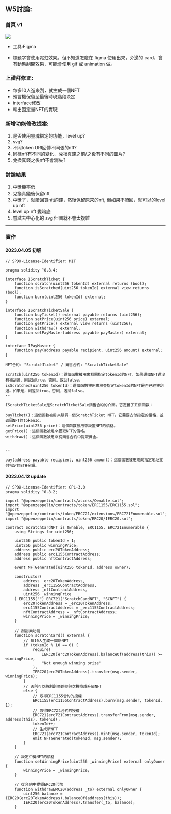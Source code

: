 ## W5討論:


### 首頁 v1

![](https://i.imgur.com/LHVbCAp.png)
* 工具:Figma 

*  標題字會使用霓虹效果，但不知道怎麼在 figma 使用出來，旁邊的 card，會有動態刮開效果，可能會使用 gif 或 animation 做。



### 上禮拜修正:
* 每多10人進來刮，就生成一個NFT
* 預言機保留至最後時現階段決定
* interface修改
* 輸出固定量NFT的實現

### 新增功能修改提案:
1. 是否使用靈魂綁定的功能，level up?
2. svg?
3. 不同token URI回傳不同張的nft?
4. 同樣nft有不同的變化，兌換真錢之前/之後有不同的圖片?
5. 兌換真錢之後nft不會消失?

### 討論結果
1. 中獎機率低
2. 兌換真錢後保留nft
3. 中獎了，就贖回買nft的錢，然後保留原來的nft, 但如果不贖回，就可以的level up nft 
4. level up nft 變暗底
5. 嘗試去中心化的 svg 但圖就不會太複雜


---
### 實作
#### 2023.04.05 初版

<!-- * 可以花錢(可AA，使用第三方支付)買刮刮樂（刮刮樂是否有不同金額的類型）
* 刮刮樂可以對中稀有的NFT，如何對獎 / 或是刮刮樂直接是對中金額？
* NFT 可以銷毀換 ETH（有沒有可能提供不同幣種，可以使用預言機服務）
 -->
 

```
// SPDX-License-Identifier: MIT

pragma solidity ^0.8.4;

interface IScratchTicket {
    function scratch(uint256 tokenId) external returns (bool);
    function isScratched(uint256 tokenId) external view returns (bool);
    function burn(uint256 tokenId) external;
}

interface IScratchTicketSale {
    function buyTicket() external payable returns (uint256);
    function setPrice(uint256 price) external;
    function getPrice() external view returns (uint256);
    function withdraw() external;
    function setPayMaster(address payable payMaster) external;
}

interface IPayMaster {
    function pay(address payable recipient, uint256 amount) external;
}
```

```
NFT合約: "ScratchTicket" / 銷售合約: "ScratchTicketSale"

scratch(uint256 tokenId)：這個函數被用來刮開指定tokenId的NFT，如果這個NFT還沒有被刮過，則返回true。否則，返回false。
isScratched(uint256 tokenId)：這個函數被用來檢查指定tokenId的NFT是否已經被刮過。如果是，則返回true。否則，返回false。
--

IScratchTicketSale是ScratchTicketSale銷售合約的介面。它定義了五個函數：

buyTicket()：這個函數被用來購買一個ScratchTicket NFT。它需要支付指定的價格，並返回NFT的tokenId。
setPrice(uint256 price)：這個函數被用來設置NFT的價格。
getPrice()：這個函數被用來獲取NFT的價格。
withdraw()：這個函數被用來從銷售合約中提取資金。


--

pay(address payable recipient, uint256 amount)：這個函數被用來向指定地址支付指定的ETH金額。
```
#### 2023.04.12 update

```
// SPDX-License-Identifier: GPL-3.0
pragma solidity ^0.8.2;

import "@openzeppelin/contracts/access/Ownable.sol";
import "@openzeppelin/contracts/token/ERC1155/ERC1155.sol";
import "@openzeppelin/contracts/token/ERC721/extensions/ERC721Enumerable.sol";
import "@openzeppelin/contracts/token/ERC20/IERC20.sol";

contract ScratchCardNFT is Ownable, ERC1155, ERC721Enumerable {
    using Strings for uint256;

    uint256 public tokenId = 1;
    uint256 public winningPrice;
    address public erc20TokenAddress;
    address public erc1155ContractAddress;
    address public nftContractAddress;

    event NFTGenerated(uint256 tokenId, address owner);

    constructor(
        address _erc20TokenAddress,
        address _erc1155ContractAddress,
        address _nftContractAddress,
        uint256 _winningPrice
    ) ERC1155("") ERC721("ScratchCardNFT", "SCNFT") {
        erc20TokenAddress = _erc20TokenAddress;
        erc1155ContractAddress = _erc1155ContractAddress;
        nftContractAddress = _nftContractAddress;
        winningPrice = _winningPrice;
    }

    // 刮刮樂功能
    function scratchCard() external {
        // 每10人生成一個新NFT
        if (tokenId % 10 == 0) {
            require(
                IERC20(erc20TokenAddress).balanceOf(address(this)) >= winningPrice,
                "Not enough winning prize"
            );
            IERC20(erc20TokenAddress).transfer(msg.sender, winningPrice);
        }
        // 否則可以將刮刮樂的參與次數換成升級NFT
        else {
            // 取得ERC1155合約的授權
            ERC1155(erc1155ContractAddress).burn(msg.sender, tokenId, 1);
            // 取得ERC721合約的授權
            ERC721(erc721ContractAddress).transferFrom(msg.sender, address(this), tokenId);
            tokenId++;
            // 生成新NFT
            ERC721(erc721ContractAddress).mint(msg.sender, tokenId);
            emit NFTGenerated(tokenId, msg.sender);
        }
    }

    // 設定中獎NFT的價格
    function setWinningPrice(uint256 _winningPrice) external onlyOwner {
        winningPrice = _winningPrice;
    }

    // 從合約中提領ERC20代幣
    function withdrawERC20(address _to) external onlyOwner {
        uint256 balance = IERC20(erc20TokenAddress).balanceOf(address(this));
        IERC20(erc20TokenAddress).transfer(_to, balance);
    }

   

```



